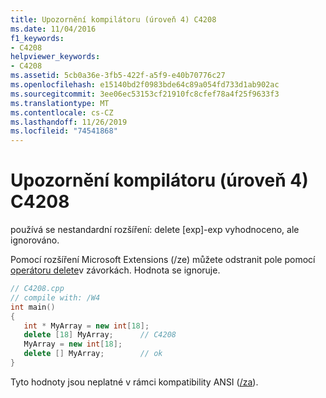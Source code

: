 ```yaml
---
title: Upozornění kompilátoru (úroveň 4) C4208
ms.date: 11/04/2016
f1_keywords:
- C4208
helpviewer_keywords:
- C4208
ms.assetid: 5cb0a36e-3fb5-422f-a5f9-e40b70776c27
ms.openlocfilehash: e15140bd2f0983bde64c89a054fd733d1ab902ac
ms.sourcegitcommit: 3ee06ec53153cf21910fc8cfef78a4f25f9633f3
ms.translationtype: MT
ms.contentlocale: cs-CZ
ms.lasthandoff: 11/26/2019
ms.locfileid: "74541868"
---
```

# <a name="compiler-warning-level-4-c4208"></a>Upozornění kompilátoru (úroveň 4) C4208

používá se nestandardní rozšíření: delete [exp]-exp vyhodnoceno, ale ignorováno.

Pomocí rozšíření Microsoft Extensions (/ze) můžete odstranit pole pomocí [operátoru delete](../../cpp/delete-operator-cpp.md)v závorkách. Hodnota se ignoruje.

```cpp
// C4208.cpp
// compile with: /W4
int main()
{
   int * MyArray = new int[18];
   delete [18] MyArray;      // C4208
   MyArray = new int[18];
   delete [] MyArray;        // ok
}
```

Tyto hodnoty jsou neplatné v rámci kompatibility ANSI ([/za](../../build/reference/za-ze-disable-language-extensions.md)).